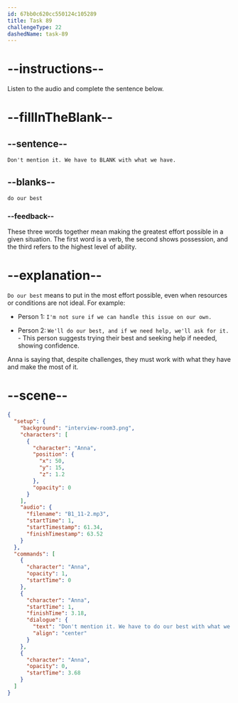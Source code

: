 ```yaml
---
id: 67bb0c620cc550124c105289
title: Task 89
challengeType: 22
dashedName: task-89
---
```


<!-- (Audio) Anna: Don't mention it. We have to do our best with what we have. -->

# --instructions--

Listen to the audio and complete the sentence below.

# --fillInTheBlank--

## --sentence--

`Don't mention it. We have to BLANK with what we have.`

## --blanks--

`do our best`

### --feedback--  

These three words together mean making the greatest effort possible in a given situation. The first word is a verb, the second shows possession, and the third refers to the highest level of ability.

# --explanation--

`Do our best` means to put in the most effort possible, even when resources or conditions are not ideal. For example:

- Person 1: `I'm not sure if we can handle this issue on our own.`

- Person 2: `We'll do our best, and if we need help, we'll ask for it.` - This person suggests trying their best and seeking help if needed, showing confidence.

Anna is saying that, despite challenges, they must work with what they have and make the most of it.

# --scene--

```json
{
  "setup": {
    "background": "interview-room3.png",
    "characters": [
      {
        "character": "Anna",
        "position": {
          "x": 50,
          "y": 15,
          "z": 1.2
        },
        "opacity": 0
      }
    ],
    "audio": {
      "filename": "B1_11-2.mp3",
      "startTime": 1,
      "startTimestamp": 61.34,
      "finishTimestamp": 63.52
    }
  },
  "commands": [
    {
      "character": "Anna",
      "opacity": 1,
      "startTime": 0
    },
    {
      "character": "Anna",
      "startTime": 1,
      "finishTime": 3.18,
      "dialogue": {
        "text": "Don't mention it. We have to do our best with what we have.",
        "align": "center"
      }
    },
    {
      "character": "Anna",
      "opacity": 0,
      "startTime": 3.68
    }
  ]
}
```
